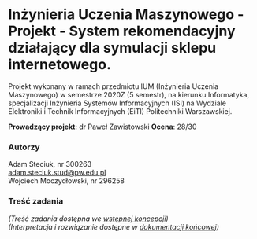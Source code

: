 # Inżynieria Uczenia Maszynowego - Projekt - System rekomendacyjny działający dla symulacji sklepu internetowego.
Projekt wykonany w ramach przedmiotu IUM (Inżynieria Uczenia Maszynowego) w semestrze 2020Z (5 semestr), na kierunku Informatyka, specjalizacji Inżynieria Systemów Informacyjnych (ISI) na Wydziale Elektroniki i Technik Informacyjnych (EiTI) Politechniki Warszawskiej.

**Prowadzący projekt**: dr Paweł Zawistowski
**Ocena**: 28/30

### Autorzy
Adam Steciuk, nr 300263  
adam.steciuk.stud@pw.edu.pl  
Wojciech Moczydłowski, nr 296258

### Treść zadania
_(Treść zadania dostępna we [wstępnej koncepcji](https://github.com/steciuk/IUM/blob/a21efd2a02b49b021ff982c3e7c57f47a7924c65/IUM%20koncepcja.pdf))_  
_(Interpretacja i rozwiązanie dostępne w [dokumentacji końcowej](https://github.com/steciuk/IUM/blob/a21efd2a02b49b021ff982c3e7c57f47a7924c65/IUM%20dokumentajca.pdf))_ 

